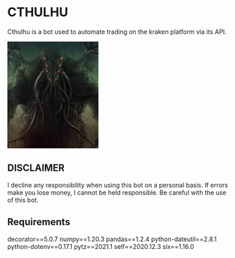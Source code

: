 # CTHULHU

Cthulhu is a bot used to automate trading on the kraken platform via its API.

![Cthulhu](img/cthulhu.jpg)
## DISCLAIMER
I decline any responsibility when using this bot on a personal basis. If errors make you lose money, I cannot be held responsible.
Be careful with the use of this bot.

## Requirements

decorator==5.0.7
numpy==1.20.3
pandas==1.2.4
python-dateutil==2.8.1
python-dotenv==0.17.1
pytz==2021.1
self==2020.12.3
six==1.16.0